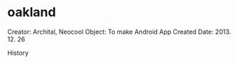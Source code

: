 oakland
=======
Creator: Archital, Neocool
Object: To make Android App
Created Date: 2013. 12. 26

History

